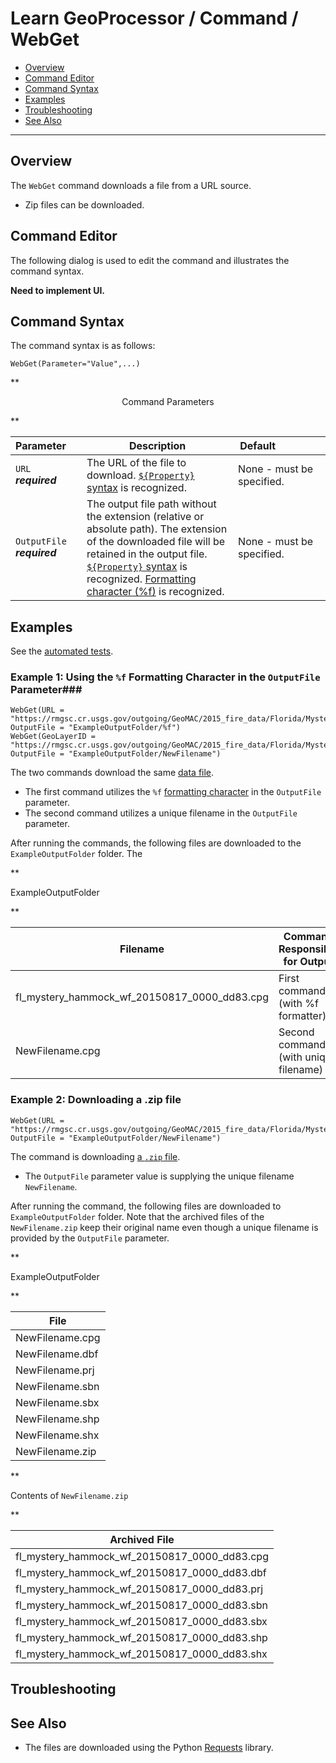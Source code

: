 # Learn GeoProcessor / Command / WebGet #

* [Overview](#overview)
* [Command Editor](#command-editor)
* [Command Syntax](#command-syntax)
* [Examples](#examples)
* [Troubleshooting](#troubleshooting)
* [See Also](#see-also)

-------------------------

## Overview ##

The `WebGet` command downloads a file from a URL source. 

* Zip files can be downloaded. 

## Command Editor ##

The following dialog is used to edit the command and illustrates the command syntax.

**Need to implement UI.**

## Command Syntax ##

The command syntax is as follows:

```text
WebGet(Parameter="Value",...)
```
**<p style="text-align: center;">
Command Parameters
</p>**

|**Parameter**&nbsp;&nbsp;&nbsp;&nbsp; | **Description** | **Default**&nbsp;&nbsp;&nbsp;&nbsp;&nbsp;&nbsp;&nbsp;&nbsp;&nbsp;&nbsp;&nbsp;&nbsp;&nbsp;&nbsp;&nbsp;&nbsp; |
| --------------|-----------------|----------------- |
| `URL` <br>  **_required_**| The URL of the file to download. [`${Property}` syntax](../../introduction/#geoprocessor-properties-property) is recognized.| None - must be specified. |
| `OutputFile` <br> **_required_**| The output file path without the extension (relative or absolute path). The extension of the downloaded file will be retained in the output file. [`${Property}` syntax](../../introduction/#geoprocessor-properties-property) is recognized. [Formatting character (%f)](../../introduction/#geolayer-property-format-specifiers) is recognized.| None - must be specified. |


## Examples ##

See the [automated tests](https://github.com/OpenWaterFoundation/owf-app-geoprocessor-python-test/tree/master/test/commands/WebGet).

### Example 1: Using the `%f` Formatting Character in the `OutputFile` Parameter###

```
WebGet(URL = "https://rmgsc.cr.usgs.gov/outgoing/GeoMAC/2015_fire_data/Florida/Mystery_Hammock_Wf/fl_mystery_hammock_wf_20150817_0000_dd83.cpg", OutputFile = "ExampleOutputFolder/%f")
WebGet(GeoLayerID = "https://rmgsc.cr.usgs.gov/outgoing/GeoMAC/2015_fire_data/Florida/Mystery_Hammock_Wf/fl_mystery_hammock_wf_20150817_0000_dd83.cpg", OutputFile = "ExampleOutputFolder/NewFilename")
```

The two commands download the same [data file](https://rmgsc.cr.usgs.gov/outgoing/GeoMAC/2015_fire_data/Florida/Mystery_Hammock_Wf/fl_mystery_hammock_wf_20150817_0000_dd83.cpg). 

- The first command utilizes the `%f` [formatting character](../../introduction/#geolayer-property-format-specifiers) in the `OutputFile` parameter.
- The second command utilizes a unique filename in the `OutputFile` parameter.

After running the commands, the following files are downloaded to the `ExampleOutputFolder` folder. The 

**<p style="text-align: left;">
ExampleOutputFolder
</p>**

|Filename|Command Responsible for Output|
|------|---|
|fl_mystery_hammock_wf_20150817_0000_dd83.cpg|First command (with %f formatter)|
|NewFilename.cpg|Second command (with unique filename)|

### Example 2: Downloading a .zip file ###

```
WebGet(URL = "https://rmgsc.cr.usgs.gov/outgoing/GeoMAC/2015_fire_data/Florida/Mystery_Hammock_Wf/fl_mystery_hammock_wf_20150817_0000_dd83.zip", OutputFile = "ExampleOutputFolder/NewFilename")
```

The command is downloading [a `.zip` file](https://rmgsc.cr.usgs.gov/outgoing/GeoMAC/2015_fire_data/Florida/Mystery_Hammock_Wf/fl_mystery_hammock_wf_20150817_0000_dd83.zip). 

- The `OutputFile` parameter value is supplying the unique filename `NewFilename`.

After running the command, the following files are downloaded to `ExampleOutputFolder` folder. Note that the archived files of the `NewFilename.zip` keep their original name even though a unique filename is provided by the `OutputFile` parameter.

**<p style="text-align: left;">
ExampleOutputFolder
</p>**

|File|
|------|
|NewFilename.cpg|
|NewFilename.dbf|
|NewFilename.prj|
|NewFilename.sbn|
|NewFilename.sbx|
|NewFilename.shp|
|NewFilename.shx|
|NewFilename.zip|

**<p style="text-align: left;">
Contents of `NewFilename.zip`
</p>**

|Archived File|
|------|
|fl_mystery_hammock_wf_20150817_0000_dd83.cpg|
|fl_mystery_hammock_wf_20150817_0000_dd83.dbf|
|fl_mystery_hammock_wf_20150817_0000_dd83.prj|
|fl_mystery_hammock_wf_20150817_0000_dd83.sbn|
|fl_mystery_hammock_wf_20150817_0000_dd83.sbx|
|fl_mystery_hammock_wf_20150817_0000_dd83.shp|
|fl_mystery_hammock_wf_20150817_0000_dd83.shx|



## Troubleshooting ##

## See Also ##

- The files are downloaded using the Python [Requests](http://docs.python-requests.org/en/master/) library.